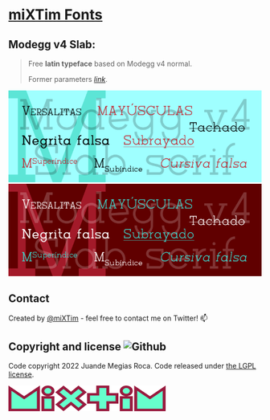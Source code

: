 # [miXTim Fonts](https://github.com/miXTim/fonts)

## Modegg v4 Slab:
> Free **latin typeface** based on Modegg v4 normal.
> 
> Former parameters [_link_](https://en.m.fontke.com/font/12316704/).

![Typeface sample](./Modegg-sample-light.png#gh-light-mode-only)
![Typeface sample](./Modegg-sample-dark.png#gh-dark-mode-only)

## Contact
Created by [@miXTim](https://twitter.com/juande4u/) - feel free to contact me on Twitter! 📫

## Copyright and license ![Github](https://img.shields.io/badge/license-SIL1.1-orange?logo=Github)
Code copyright 2022 Juande Megias Roca. Code released under [the LGPL license](https://github.com/jgthms/bulma/blob/master/LICENSE).

<img alt="logotipo" src="https://github.com/miXTim/fonts/blob/2701ba0e793c3ca356d01a3e3b8b1b86d1fa2888/extras/logo.svg" style="max-width: 100%;" width="313" height="51">
